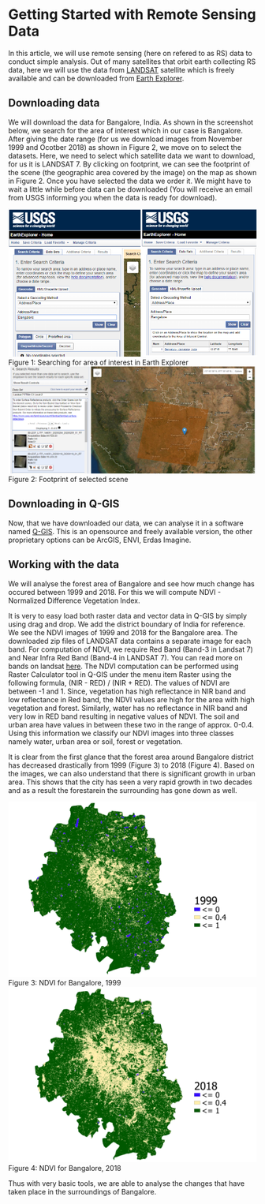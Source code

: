 # Getting Started with Remote Sensing Data

In this article, we will use remote sensing (here on refered to as RS) data to conduct simple analysis. Out of many satellites that orbit earth collecting RS data, here we will use the data from [LANDSAT](https://landsat.gsfc.nasa.gov/landsat-8/) satellite which is freely available and can be downloaded from [Earth Explorer](https://earthexplorer.usgs.gov). 

## Downloading data
We will download the data for Bangalore, India. As shown in the screenshot below, we search for the area of interest which in our case is Bangalore. After giving the date range (for us we download images from November 1999 and Ocotber 2018) as shown in Figure 2, we move on to select the datasets. Here, we need to select which satellite data we want to download, for us it is LANDSAT 7. By clicking on footprint, we can see the footprint of the scene (the geographic area covered by the image) on the map as shown in Figure 2. Once you have selected the data we order it. We might have to wait a little while before data can be downloaded (You will receive an email from USGS informing you when the data is ready for download).

<img src = "/screenshots/search_location.png">
Figure 1: Searching for area of interest in Earth Explorer

<img src = "/screenshots/footprint.PNG">
Figure 2: Footprint of selected scene

## Downloading in Q-GIS
Now, that we have downloaded our data, we can analyse it in a software named [Q-GIS](https://qgis.org/en/site/forusers/download.html). This is an opensource and freely available version, the other proprietary options can be ArcGIS, ENVI, Erdas Imagine.
 
## Working with the data
We will analyse the forest area of Bangalore and see how much change has occured between 1999 and 2018. For this we will compute NDVI - Normalized Difference Vegetation Index. 

It is very to easy load both raster data and vector data in Q-GIS by simply using drag and drop. We add the district boundary of India for reference. We see the NDVI images of 1999 and 2018 for the Bangalore area. The downloaded zip files of LANDSAT data contains a separate image for each band. For computation of NDVI, we require Red Band (Band-3 in Landsat 7) and Near Infra Red Band (Band-4 in LANDSAT 7). You can read more on bands on landsat [here](https://www.usgs.gov/land-resources/nli/landsat/landsat-7?qt-science_support_page_related_con=0#qt-science_support_page_related_con). The NDVI computation can be performed using Raster Calculator tool in Q-GIS under the menu item Raster using the following formula, (NIR - RED) / (NIR + RED). The values of NDVI are between -1 and 1. Since, vegetation has high reflectance in NIR band and low reflectance in Red band, the NDVI values are high for the area with high vegetation and forest. Similarly, water has no reflectance in NIR band and very low in RED band resulting in negative values of NDVI. The soil and urban area have values in between these two in the range of approx. 0-0.4. Using this information we classify our NDVI images into three classes namely water, urban area or soil, forest or vegetation. 

It is clear from the first glance that the forest area around Bangalore district has decreased drastically from 1999 (Figure 3) to 2018 (Figure 4). Based on the images, we can also understand that there is significant growth in urban area. This shows that the city has seen a very rapid growth in two decades and as a result the forestarein the surrounding has gone down as well.


<img src = "/screenshots/ndvi_1999.PNG">
Figure 3: NDVI for Bangalore, 1999

<img src = "/screenshots/ndvi_2018.PNG">
Figure 4: NDVI for Bangalore, 2018

Thus with very basic tools, we are able to analyse the changes that have taken place in the surroundings of Bangalore. 

